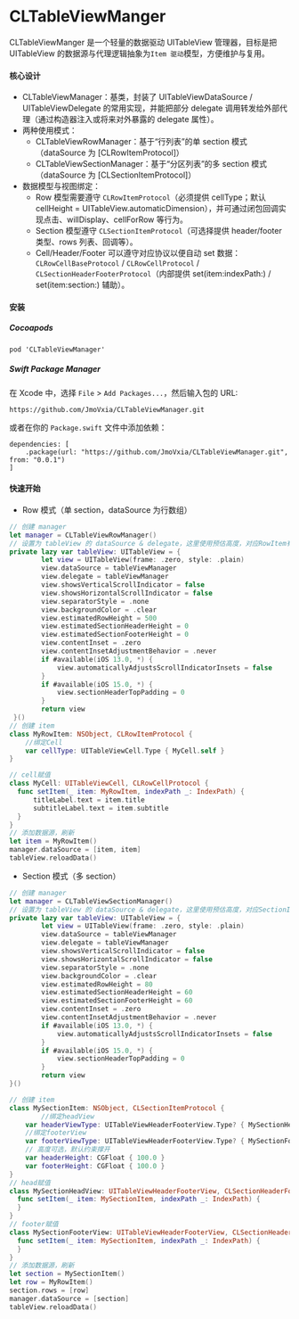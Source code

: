 # CLTableViewManger

CLTableViewManger 是一个轻量的数据驱动 UITableView 管理器，目标是把 UITableView 的数据源与代理逻辑抽象为`Item 驱动`模型，方便维护与复用。

#### 核心设计

- CLTableViewManager：基类，封装了 UITableViewDataSource / UITableViewDelegate 的常用实现，并能把部分 delegate 调用转发给外部代理（通过构造器注入或将来对外暴露的 delegate 属性）。
- 两种使用模式：
  - CLTableViewRowManager：基于“行列表”的单 section 模式（dataSource 为 [CLRowItemProtocol]）
  - CLTableViewSectionManager：基于“分区列表”的多 section 模式（dataSource 为 [CLSectionItemProtocol]）
- 数据模型与视图绑定：
  - Row 模型需要遵守 `CLRowItemProtocol`（必须提供 cellType；默认 cellHeight = UITableView.automaticDimension），并可通过闭包回调实现点击、willDisplay、cellForRow 等行为。
  - Section 模型遵守 `CLSectionItemProtocol`（可选择提供 header/footer 类型、rows 列表、回调等）。
  - Cell/Header/Footer 可以遵守对应协议以便自动 set 数据：`CLRowCellBaseProtocol` / `CLRowCellProtocol` / `CLSectionHeaderFooterProtocol`（内部提供 set(item:indexPath:) / set(item:section:) 辅助）。



#### 安装

##### Cocoapods

```
pod 'CLTableViewManager'
```

##### Swift Package Manager

在 Xcode 中，选择 `File` > `Add Packages...`，然后输入包的 URL:

```
https://github.com/JmoVxia/CLTableViewManager.git
```

或者在你的 `Package.swift` 文件中添加依赖：

```
dependencies: [
    .package(url: "https://github.com/JmoVxia/CLTableViewManager.git", from: "0.0.1")
]
```


#### 快速开始

- Row 模式（单 section，dataSource 为行数组）

```swift
// 创建 manager
let manager = CLTableViewRowManager()
// 设置为 tableView 的 dataSource & delegate，这里使用预估高度，对应RowItem有默认cellHeight，不需要重写，如果需要自己处理高度，需要重写
private lazy var tableView: UITableView = {
        let view = UITableView(frame: .zero, style: .plain)
        view.dataSource = tableViewManager
        view.delegate = tableViewManager
        view.showsVerticalScrollIndicator = false
        view.showsHorizontalScrollIndicator = false
        view.separatorStyle = .none
        view.backgroundColor = .clear
        view.estimatedRowHeight = 500
        view.estimatedSectionHeaderHeight = 0
        view.estimatedSectionFooterHeight = 0
        view.contentInset = .zero
        view.contentInsetAdjustmentBehavior = .never
        if #available(iOS 13.0, *) {
            view.automaticallyAdjustsScrollIndicatorInsets = false
        }
        if #available(iOS 15.0, *) {
            view.sectionHeaderTopPadding = 0
        }
        return view
 }()
// 创建 item
class MyRowItem: NSObject, CLRowItemProtocol {
  	//绑定Cell
    var cellType: UITableViewCell.Type { MyCell.self }
}

// cell赋值
class MyCell: UITableViewCell, CLRowCellProtocol {
  func setItem(_ item: MyRowItem, indexPath _: IndexPath) {
      titleLabel.text = item.title
      subtitleLabel.text = item.subtitle
  }
}
// 添加数据源，刷新
let item = MyRowItem()
manager.dataSource = [item, item]
tableView.reloadData()
```

- Section 模式（多 section）

```swift
// 创建 manager 
let manager = CLTableViewSectionManager()
// 设置为 tableView 的 dataSource & delegate，这里使用预估高度，对应SectionItem有默认headerHeight、footerHeight实现，不需要重写，如果需要自己处理高度，需要重写
private lazy var tableView: UITableView = {
        let view = UITableView(frame: .zero, style: .plain)
        view.dataSource = tableViewManager
        view.delegate = tableViewManager
        view.showsVerticalScrollIndicator = false
        view.showsHorizontalScrollIndicator = false
        view.separatorStyle = .none
        view.backgroundColor = .clear
        view.estimatedRowHeight = 80
        view.estimatedSectionHeaderHeight = 60
        view.estimatedSectionFooterHeight = 60
        view.contentInset = .zero
        view.contentInsetAdjustmentBehavior = .never
        if #available(iOS 13.0, *) {
            view.automaticallyAdjustsScrollIndicatorInsets = false
        }
        if #available(iOS 15.0, *) {
            view.sectionHeaderTopPadding = 0
        }
        return view
}()

// 创建 item
class MySectionItem: NSObject, CLSectionItemProtocol {
		//绑定headView
    var headerViewType: UITableViewHeaderFooterView.Type? { MySectionHeadView.self }
  	//绑定footerView
    var footerViewType: UITableViewHeaderFooterView.Type? { MySectionFooterView.self }
  	// 高度可选，默认约束撑开
    var headerHeight: CGFloat { 100.0 }
    var footerHeight: CGFloat { 100.0 }
}
// head赋值
class MySectionHeadView: UITableViewHeaderFooterView, CLSectionHeaderFooterProtocol {
  func setItem(_ item: MySectionItem, indexPath _: IndexPath) {
  }
}
// footer赋值
class MySectionFooterView: UITableViewHeaderFooterView, CLSectionHeaderFooterProtocol {
  func setItem(_ item: MySectionItem, indexPath _: IndexPath) {
  }
}
// 添加数据源，刷新
let section = MySectionItem()
let row = MyRowItem()
section.rows = [row]
manager.dataSource = [section]
tableView.reloadData()
```
